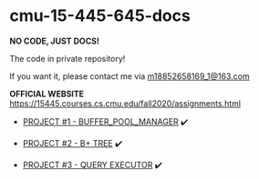 # cmu-15-445-645-docs

**NO CODE, JUST DOCS!**

The code in private repository!

If you want it, please contact me via [m18852658169_1@163.com]()

**OFFICIAL WEBSITE**
https://15445.courses.cs.cmu.edu/fall2020/assignments.html


+ [PROJECT #1 - BUFFER_POOL_MANAGER](https://github.com/Wan58169/cmu-15-445-645-docs/blob/master/PROJECT%20%231%20-%20BUFFER%20POOL.md) ✔️

+ [PROJECT #2 - B+ TREE](https://github.com/Wan58169/cmu-15-445-645-docs/blob/master/PROJECT%20%232%20-%20B%2B%20TREE.md) ✔️

+ [PROJECT #3 - QUERY EXECUTOR](https://github.com/Wan58169/cmu-15-445-645-docs/blob/master/PROJECT%20%233%20-%20QUERY%20EXECUTION.md) ✔️
